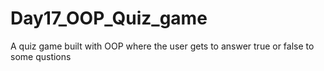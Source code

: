 # Day17_OOP_Quiz_game
A quiz game built with OOP where the user gets to answer true or false to some qustions
